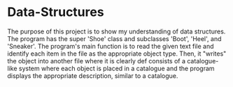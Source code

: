 # Data-Structures
The purpose of this project is to show my understanding of data structures. 
The program has the super 'Shoe' class and subclasses 'Boot', 'Heel', and 'Sneaker'. The program's main function is to read the given text file and identify 
each item in the file as the appropriate object type. Then, it "writes" the object into another file where it is clearly def consists of a catalogue-like system 
where each object is placed in a catalogue and the program displays the appropriate description, similar to a catalogue. 
